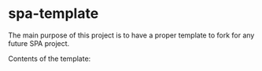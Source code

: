 # spa-template

The main purpose of this project is to have a proper template to fork for any future SPA project.

Contents of the template:
